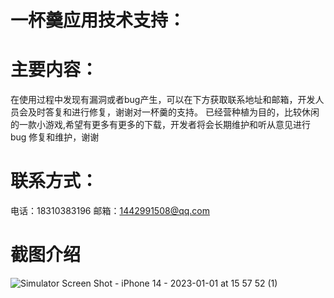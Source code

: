 # 一杯羹应用技术支持：
# 主要内容：
在使用过程中发现有漏洞或者bug产生，可以在下方获取联系地址和邮箱，开发人员会及时答复和进行修复，谢谢对一杯羹的支持。
已经营种植为目的，比较休闲的一款小游戏,希望有更多有更多的下载，开发者将会长期维护和听从意见进行bug 修复和维护，谢谢
# 联系方式：
电话：18310383196
邮箱：1442991508@qq.com
# 截图介绍

![Simulator Screen Shot - iPhone 14 - 2023-01-01 at 15 57 52 (1)](https://user-images.githubusercontent.com/40594995/210191194-e498e579-2b03-41f3-9afb-d050dede17ae.png)
